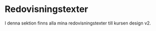 ---
---
Redovisningstexter
=========================

<!-- Detta innehåll är skrivet i markdown och du hittar innehållet i filen `content/redovisning/00_index.md`. -->
I denna sektion finns alla mina redovisningstexter till kursen design v2.
